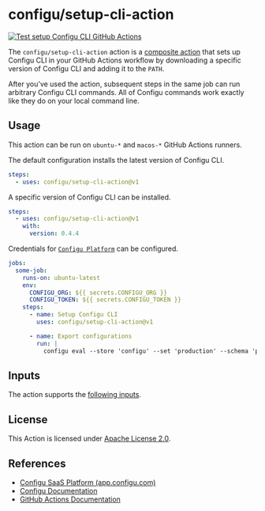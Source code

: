 # configu/setup-cli-action

[![Test setup Configu CLI GitHub Actions](https://github.com/configu/setup-cli-action/actions/workflows/setup-cli-action.yml/badge.svg)](https://github.com/configu/setup-cli-action/actions/workflows/setup-cli-action.yml)

The `configu/setup-cli-action` action is a [composite action](https://docs.github.com/en/actions/creating-actions/creating-a-composite-action) that sets up Configu CLI in your GitHub Actions workflow by downloading a specific version of Configu CLI and adding it to the `PATH`.

After you've used the action, subsequent steps in the same job can run arbitrary Configu CLI commands. All of Configu commands work exactly like they do on your local command line.

## Usage

<!-- todo: test the powershell script -->
<!-- This action can be run on `ubuntu-latest`, `windows-latest`, and `macos-latest` GitHub Actions runners. 

When running on `windows-latest` the shell should be set to Bash. -->

This action can be run on `ubuntu-*` and `macos-*` GitHub Actions runners. 

The default configuration installs the latest version of Configu CLI.

```yaml
steps:
  - uses: configu/setup-cli-action@v1
```

A specific version of Configu CLI can be installed.

```yaml
steps:
  - uses: configu/setup-cli-action@v1
    with:
      version: 0.4.4
```

Credentials for [`Configu Platform`](https://app.configu.com/) can be configured.

```yaml
jobs:
  some-job:
    runs-on: ubuntu-latest
    env:
      CONFIGU_ORG: ${{ secrets.CONFIGU_ORG }}
      CONFIGU_TOKEN: ${{ secrets.CONFIGU_TOKEN }}
    steps:
      - name: Setup Configu CLI
        uses: configu/setup-cli-action@v1

      - name: Export configurations
        run: | 
          configu eval --store 'configu' --set 'production' --schema 'path/to/schema.cfgu.json' | configu export
```

## Inputs

The action supports the [following inputs](https://github.com/configu/setup-cli-action/blob/main/action.yml#L7).

## License

This Action is licensed under [Apache License 2.0](https://github.com/configu/setup-cli-action/blob/main/LICENSE).

## References
- [Configu SaaS Platform (app.configu.com)](https://app.configu.com/)
- [Configu Documentation](https://configu.com/docs)
- [GitHub Actions Documentation](https://help.github.com/en/categories/automating-your-workflow-with-github-actions)
